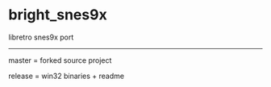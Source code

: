 # bright_snes9x
libretro snes9x port
____________________________________________________________________
master = forked source project

release = win32 binaries + readme

